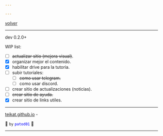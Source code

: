 ```yaml
---

---
```


<link rel="icon" href="../etc/icon1.png">

[*volver*][teikat]

---

dev 0.2.0+

WIP list:

- [ ] ~~actualizar sitio (mejora visual)~~.
- [x] organizar mejor el contenido.
- [x] habilitar drive para la tutoria.
- [ ] subir tutoriales:
    - [ ] ~~como usar telegram.~~
    - [ ] como usar discord.
- [ ] crear sitio de actualizaciones (noticias).
- [ ] ~~crear sitio de ayuda.~~
- [x] crear sitio de links utiles.

---

[teikat.github.io][teikat] - <span id="ver"></span>

:ghost: `by` <span style="color: blue;">`patod01`</span> :ghost:

[teikat]: https://teikat.github.io

---
